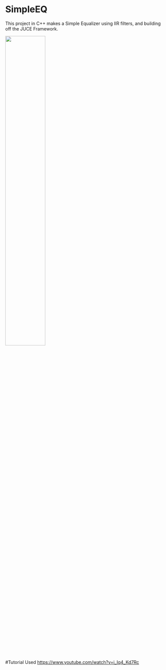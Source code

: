 # SimpleEQ
This project in C++ makes a Simple Equalizer using IIR filters, and building off the JUCE Framework.


<img src="https://user-images.githubusercontent.com/19668706/160014852-96dccf67-8b58-455e-b43a-5ea660797c02.png" width=50% height=50%>



#Tutorial Used
https://www.youtube.com/watch?v=i_Iq4_Kd7Rc
